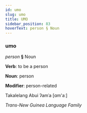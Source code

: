 ```yaml
---
id: umo
slug: umo
title: UMO
sidebar_position: 83
hoverText: person § Noun
---
```


### umo

*person* **§** Noun

**Verb**: to be a person

**Noun**: person

**Modifier**: person-related

Takalelang Abui  ʔamˈa [ɑm'aː]

*Trans-New Guinea Language Family*